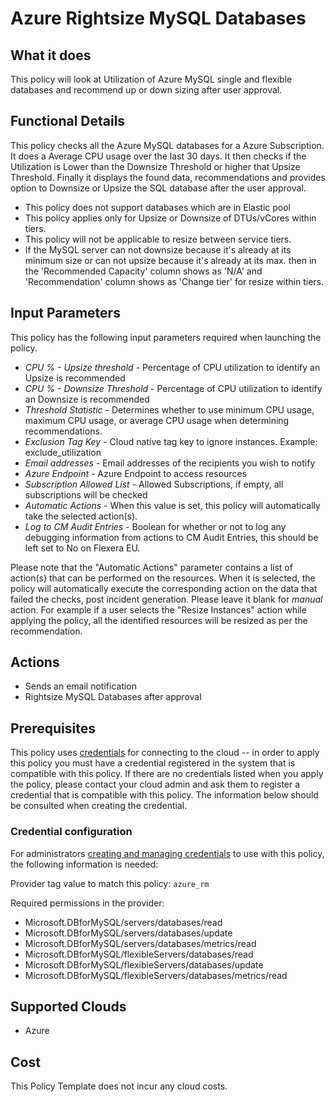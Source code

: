 # Azure Rightsize MySQL Databases

## What it does

This policy will look at Utilization of Azure MySQL single and flexible databases and recommend up or down sizing after user approval.

## Functional Details

This policy checks all the Azure MySQL databases for a Azure Subscription. It does a Average CPU usage over the last 30 days. It then checks if the Utilization is Lower than the Downsize Threshold or higher that Upsize Threshold. Finally it displays the found data, recommendations and provides option to Downsize or Upsize the SQL database after the user approval.

- This policy does not support databases which are in Elastic pool
- This policy applies only for Upsize or Downsize of DTUs/vCores within tiers.
- This policy will not be applicable to resize between service tiers.
- If the MySQL server can not downsize because it's already at its minimum size or can not upsize because it's already at its max. then in the 'Recommended Capacity' column shows as 'N/A' and 'Recommendation' column shows as 'Change tier' for resize within tiers.

## Input Parameters

This policy has the following input parameters required when launching the policy.

- *CPU % - Upsize threshold* - Percentage of CPU utilization to identify an Upsize is recommended
- *CPU % - Downsize Threshold* - Percentage of CPU utilization to identify an Downsize is recommended
- *Threshold Statistic* - Determines whether to use minimum CPU usage, maximum CPU usage, or average CPU usage when determining recommendations.
- *Exclusion Tag Key* - Cloud native tag key to ignore instances. Example: exclude_utilization
- *Email addresses* - Email addresses of the recipients you wish to notify
- *Azure Endpoint* - Azure Endpoint to access resources
- *Subscription Allowed List* - Allowed Subscriptions, if empty, all subscriptions will be checked
- *Automatic Actions* - When this value is set, this policy will automatically take the selected action(s).
- *Log to CM Audit Entries* - Boolean for whether or not to log any debugging information from actions to CM Audit Entries, this should be left set to No on Flexera EU.

Please note that the "Automatic Actions" parameter contains a list of action(s) that can be performed on the resources. When it is selected, the policy will automatically execute the corresponding action on the data that failed the checks, post incident generation. Please leave it blank for *manual* action.
For example if a user selects the "Resize Instances" action while applying the policy, all the identified resources will be resized as per the recommendation.

## Actions

- Sends an email notification
- Rightsize MySQL Databases after approval

## Prerequisites

This policy uses [credentials](https://docs.flexera.com/flexera/EN/Automation/ManagingCredentialsExternal.htm) for connecting to the cloud -- in order to apply this policy you must have a credential registered in the system that is compatible with this policy. If there are no credentials listed when you apply the policy, please contact your cloud admin and ask them to register a credential that is compatible with this policy. The information below should be consulted when creating the credential.

### Credential configuration

For administrators [creating and managing credentials](https://docs.flexera.com/flexera/EN/Automation/ManagingCredentialsExternal.htm) to use with this policy, the following information is needed:

Provider tag value to match this policy: `azure_rm`

Required permissions in the provider:

- Microsoft.DBforMySQL/servers/databases/read
- Microsoft.DBforMySQL/servers/databases/update
- Microsoft.DBforMySQL/servers/databases/metrics/read
- Microsoft.DBforMySQL/flexibleServers/databases/read
- Microsoft.DBforMySQL/flexibleServers/databases/update
- Microsoft.DBforMySQL/flexibleServers/databases/metrics/read

## Supported Clouds

- Azure

## Cost

This Policy Template does not incur any cloud costs.
